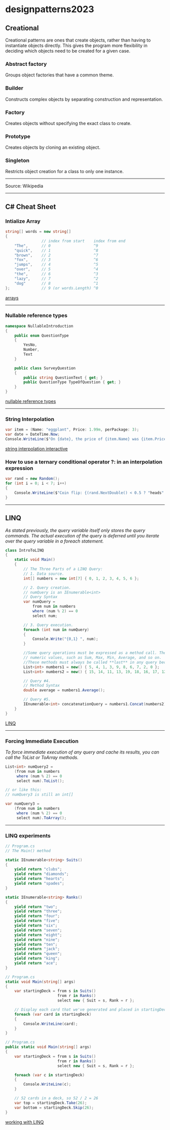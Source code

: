 # designpatterns2023

## Creational
Creational patterns are ones that create objects, rather than having to instantiate objects directly. This gives the program more flexibility in deciding which objects need to be created for a given case.

### Abstract factory 
Groups object factories that have a common theme.

### Builder 
Constructs complex objects by separating construction and representation.

### Factory 
Creates objects without specifying the exact class to create.

### Prototype 
Creates objects by cloning an existing object.

### Singleton 
Restricts object creation for a class to only one instance.

---
Source: Wikipedia

---
## C# Cheat Sheet

### Intialize Array
```csharp
string[] words = new string[]
{
                // index from start    index from end
    "The",      // 0                   ^9
    "quick",    // 1                   ^8
    "brown",    // 2                   ^7
    "fox",      // 3                   ^6
    "jumps",    // 4                   ^5
    "over",     // 5                   ^4
    "the",      // 6                   ^3
    "lazy",     // 7                   ^2
    "dog"       // 8                   ^1
};              // 9 (or words.Length) ^0
```
[arrays][def]

[def]: https://learn.microsoft.com/en-us/dotnet/csharp/tutorials/ranges-indexes
---

### Nullable reference types
```csharp
namespace NullableIntroduction
{
    public enum QuestionType
    {
        YesNo,
        Number,
        Text
    }

    public class SurveyQuestion
    {
        public string QuestionText { get; }
        public QuestionType TypeOfQuestion { get; }
    }
}
```
[nullable reference types][def2]

[def2]: https://learn.microsoft.com/en-us/dotnet/csharp/tutorials/nullable-reference-types

---
### String Interpolation
```csharp
var item = (Name: "eggplant", Price: 1.99m, perPackage: 3);
var date = DateTime.Now;
Console.WriteLine($"On {date}, the price of {item.Name} was {item.Price} per {item.perPackage} items.");
```
[string interpolation interactive][def3]



[def3]: https://learn.microsoft.com/en-us/dotnet/csharp/tutorials/exploration/interpolated-strings?tutorial-step=2

### How to use a ternary conditional operator ?: in an interpolation expression
```csharp
var rand = new Random();
for (int i = 0; i < 7; i++)
{
    Console.WriteLine($"Coin flip: {(rand.NextDouble() < 0.5 ? "heads" : "tails")}");
}
```
---
## LINQ
*As stated previously, the query variable itself only stores the query commands. The actual execution of the query is deferred until you iterate over the query variable in a foreach statement.*
```csharp
class IntroToLINQ
{
    static void Main()
    {
        // The Three Parts of a LINQ Query:
        // 1. Data source.
        int[] numbers = new int[7] { 0, 1, 2, 3, 4, 5, 6 };

        // 2. Query creation.
        // numQuery is an IEnumerable<int>
        // Query Syntax
        var numQuery =
            from num in numbers
            where (num % 2) == 0
            select num;

        // 3. Query execution.
        foreach (int num in numQuery)
        {
            Console.Write("{0,1} ", num);
        }

        //Some query operations must be expressed as a method call. The most common such methods are those that return singleton 
        // numeric values, such as Sum, Max, Min, Average, and so on. 
        //These methods must always be called **last** in any query because they represent only a single value and cannot serve as the source for an additional query operation.
        List<int> numbers1 = new() { 5, 4, 1, 3, 9, 8, 6, 7, 2, 0 };
        List<int> numbers2 = new() { 15, 14, 11, 13, 19, 18, 16, 17, 12, 10 };

        // Query #4. 
        // Method Syntax
        double average = numbers1.Average();

        // Query #5.
        IEnumerable<int> concatenationQuery = numbers1.Concat(numbers2);
    }
}
```
[LINQ][def4]

[def4]: https://learn.microsoft.com/en-us/dotnet/csharp/programming-guide/concepts/linq/introduction-to-linq-queries
---
### Forcing Immediate Execution
*To force immediate execution of any query and cache its results, you can call the ToList or ToArray methods.*
```csharp
List<int> numQuery2 =
    (from num in numbers
     where (num % 2) == 0
     select num).ToList();

// or like this:
// numQuery3 is still an int[]

var numQuery3 =
    (from num in numbers
     where (num % 2) == 0
     select num).ToArray();
```
---
### LINQ experiments
```csharp
// Program.cs
// The Main() method

static IEnumerable<string> Suits()
{
    yield return "clubs";
    yield return "diamonds";
    yield return "hearts";
    yield return "spades";
}

static IEnumerable<string> Ranks()
{
    yield return "two";
    yield return "three";
    yield return "four";
    yield return "five";
    yield return "six";
    yield return "seven";
    yield return "eight";
    yield return "nine";
    yield return "ten";
    yield return "jack";
    yield return "queen";
    yield return "king";
    yield return "ace";
}

// Program.cs
static void Main(string[] args)
{
    var startingDeck = from s in Suits()
                       from r in Ranks()
                       select new { Suit = s, Rank = r };

    // Display each card that we've generated and placed in startingDeck in the console
    foreach (var card in startingDeck)
    {
        Console.WriteLine(card);
    }
}

// Program.cs
public static void Main(string[] args)
{
    var startingDeck = from s in Suits()
                       from r in Ranks()
                       select new { Suit = s, Rank = r };

    foreach (var c in startingDeck)
    {
        Console.WriteLine(c);
    }

    // 52 cards in a deck, so 52 / 2 = 26
    var top = startingDeck.Take(26);
    var bottom = startingDeck.Skip(26);
}


```


[working with LINQ](https://learn.microsoft.com/en-us/dotnet/csharp/tutorials/working-with-linq)
